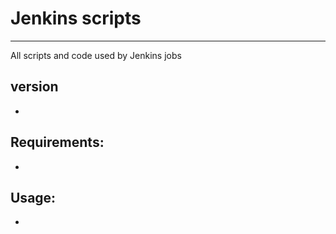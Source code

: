 # Jenkins scripts
-----------------------------------------------------
All scripts and code used by Jenkins jobs

## version
 -

## Requirements:
 -

## Usage:
 -